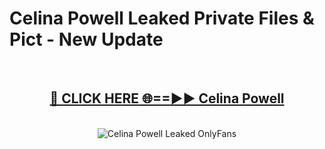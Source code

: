 # Celina Powell Leaked Private Files & Pict - New Update
<br>
<div align="center">
<h2><a href="https://mediafilles.blogspot.com/?title=Celina_Powell" rel="nofollow">🔴 CLICK HERE 🌐==►► Celina Powell</a></h2>
<br>
<a href="https://mediafilles.blogspot.com/?title=Celina_Powell" rel="nofollow" data-target="animated-image.originalLink"><img src="https://i.ibb.co.com/WyWwxjT/player-gif2.gif" alt="Celina Powell Leaked OnlyFans" style="max-width: 100%; display: inline-block;" data-target="animated-image.originalImage"></a>
</div>
<br>